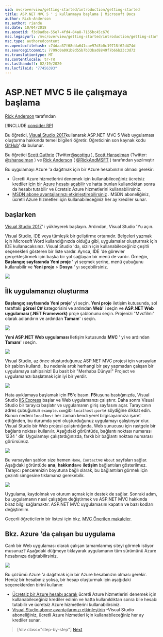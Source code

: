 ```yaml
---
uid: mvc/overview/getting-started/introduction/getting-started
title: ASP.NET MVC 5 ' i kullanmaya başlama | Microsoft Docs
author: Rick-Anderson
ms.author: riande
ms.date: 10/04/2018
ms.assetid: f3d8adbe-55e7-4fd4-84a8-7155bc45c676
msc.legacyurl: /mvc/overview/getting-started/introduction/getting-started
msc.type: authoredcontent
ms.openlocfilehash: c74daa37f68dda641cae97d3b0c19718f62d474d
ms.sourcegitcommit: 7709c0a091b8d55b7b33bad8849f7b66b23c3d72
ms.translationtype: MT
ms.contentlocale: tr-TR
ms.lasthandoff: 02/19/2020
ms.locfileid: "77456393"
---
```

# <a name="getting-started-with-aspnet-mvc-5"></a>ASP.NET MVC 5 ile çalışmaya başlama

[Rick Anderson](https://twitter.com/RickAndMSFT) tarafından

[!INCLUDE [consider RP](../../../../includes/razor.md)]

Bu öğretici, [Visual Studio 2017](https://visualstudio.microsoft.com/downloads/?utm_medium=microsoft&utm_source=docs.microsoft.com&utm_campaign=button+cta&utm_content=download+vs2017)kullanarak ASP.NET MVC 5 Web uygulaması oluşturma hakkında temel bilgileri öğretir. Öğreticinin son kaynak kodu [GitHub](https://github.com/aspnet/AspNetDocs/tree/master/aspnet/mvc/overview/getting-started/introduction/sample/MvcMovie/MvcMovie)' da bulunur.

Bu öğretici [Scott Guthrie](https://weblogs.asp.net/scottgu/) (Twitter[@scottgu](https://twitter.com/scottgu) ), [Scott Hanselman](http://www.hanselman.com/blog/) (Twitter: [@shanselman](https://twitter.com/shanselman) ) ve [Rick Anderson](https://twitter.com/RickAndMSFT) ( [@RickAndMSFT](https://twitter.com/#!/RickAndMSFT) ) tarafından yazılmıştır

Bu uygulamayı Azure 'a dağıtmak için bir Azure hesabınızın olması gerekir:

- Ücretli Azure hizmetlerini denemek için kullanabileceğiniz ücretsiz krediler [için bir Azure hesabı açabilir](https://azure.microsoft.com/pricing/free-trial/?WT.mc_id=A443DD604) ve hatta bunları kullandıktan sonra da hesabı tutabilir ve ücretsiz Azure hizmetlerini kullanabilirsiniz.
- [MSDN abone avantajlarınızı etkinleştirebilirsiniz](https://azure.microsoft.com/pricing/member-offers/msdn-benefits-details/?WT.mc_id=A443DD604) . MSDN aboneliğiniz, ücretli Azure hizmetleri için kullanabileceğiniz her ay krediler sunar.

## <a name="get-started"></a>başlarken

[Visual Studio 2017](https://visualstudio.microsoft.com/downloads/?utm_medium=microsoft&utm_source=docs.microsoft.com&utm_campaign=button+cta&utm_content=download+vs2017)' i yükleyerek başlayın. Ardından, Visual Studio 'Yu açın.

Visual Studio, IDE veya tümleşik bir geliştirme ortamıdır. Belgeleri yazmak için Microsoft Word kullandığınızda olduğu gibi, uygulamalar oluşturmak için IDE kullanacaksınız. Visual Studio 'da, sizin için kullanabileceğiniz çeşitli seçenekleri gösteren bir liste vardır. Ayrıca, IDE 'de görevler gerçekleştirmek için başka bir yol sağlayan bir menü de vardır. Örneğin, **Başlangıç sayfasında** **Yeni proje** ' yi seçmek yerine, menü çubuğunu kullanabilir ve **Yeni proje** > **Dosya** ' yı seçebilirsiniz.

![](getting-started/_static/image1.png)

## <a name="create-your-first-app"></a>İlk uygulamanızı oluşturma

**Başlangıç sayfasında** **Yeni proje**' yi seçin. **Yeni proje** iletişim kutusunda, sol taraftaki **görsel C#**  kategorisini ve ardından **Web**' i seçin ve **ASP.NET Web uygulaması (.NET Framework)** proje şablonunu seçin. Projenizi "Mvcfilmi" olarak adlandırın ve ardından **Tamam**' ı seçin.

![](getting-started/_static/image2.png)

**Yeni ASP.NET Web uygulaması** Iletişim kutusunda **MVC** ' yi ve ardından **Tamam**' ı seçin.

![](getting-started/_static/image3.png)

Visual Studio, az önce oluşturduğunuz ASP.NET MVC projesi için varsayılan bir şablon kullandı, bu nedenle artık herhangi bir şey yapmadan çalışan bir uygulamaya sahipsiniz! Bu basit bir "Merhaba Dünya!" Project ve uygulamanızı başlatmak için iyi bir yerdir.

![](getting-started/_static/image4.png)

Hata ayıklamaya başlamak için **F5**'e basın. **F5**tuşuna bastığınızda, Visual Studio [IIS Express](/iis/extensions/introduction-to-iis-express/iis-express-overview) başlar ve Web uygulamanızı çalıştırır. Daha sonra Visual Studio bir tarayıcı başlatır ve uygulamanın giriş sayfasını açar. Tarayıcının adres çubuğunun `example.com`gibi `localhost:port#` söydiğine dikkat edin. Bunun nedeni `localhost` her zaman kendi yerel bilgisayarınıza işaret ettiğinden, bu durumda yeni oluşturduğunuz uygulamayı çalıştırıyor olur. Visual Studio bir Web projesi çalıştırdığında, Web sunucusu için rastgele bir bağlantı noktası kullanılır. Aşağıdaki görüntüde, bağlantı noktası numarası 1234 ' dir. Uygulamayı çalıştırdığınızda, farklı bir bağlantı noktası numarası görürsünüz.

![](getting-started/_static/image5.png)

Bu varsayılan şablon size hemen `Home`, `Contact`ve `About` sayfaları sağlar. Aşağıdaki görüntüde **ana**, **hakkında**ve **iletişim** bağlantıları gösterilmez. Tarayıcı pencerenizin boyutuna bağlı olarak, bu bağlantıları görmek için gezinti simgesine tıklamanız gerekebilir.

![](getting-started/_static/image6.png)

Uygulama, kaydolmak ve oturum açmak için destek de sağlar. Sonraki adım, bu uygulamanın nasıl çalıştığını değiştirmek ve ASP.NET MVC hakkında biraz bilgi sağlamaktır. ASP.NET MVC uygulamasını kapatın ve bazı kodları değiştirelim.

Geçerli öğreticilerin bir listesi için bkz. [MVC Önerilen makaleler](../mvc-learning-sequence.md).

## <a name="see-this-app-running-on-azure"></a>Bkz. Azure 'da çalışan bu uygulama

Canlı bir Web uygulaması olarak çalışan tamamlanmış siteyi görmek istiyor musunuz? Aşağıdaki düğmeye tıklayarak uygulamanın tüm sürümünü Azure hesabınıza dağıtabilirsiniz.

[![](https://azuredeploy.net/deploybutton.png)](https://azuredeploy.net/?repository=https://github.com/aspnet/AspNetDocs/tree/master/aspnet/mvc/overview/getting-started/introduction/sample/MvcMovie&amp;WT.mc_id=deploy_azure_aspnet)

Bu çözümü Azure 'a dağıtmak için bir Azure hesabınızın olması gerekir. Henüz bir hesabınız yoksa, bir hesap oluşturmak için aşağıdaki seçeneklerden birini kullanın:

- [Ücretsiz bir Azure hesabı açarak](https://azure.microsoft.com/pricing/free-trial/?WT.mc_id=A443DD604) ücretli Azure hizmetlerini denemek için kullanabileceğiniz krediler edinin ve hatta kullanıldıktan sonra bile hesabı tutabilir ve ücretsiz Azure hizmetlerini kullanabilirsiniz.
- [Visual Studio abone avantajlarınızı etkinleştirin](https://azure.microsoft.com/pricing/member-offers/credit-for-visual-studio-subscribers) -Visual Studio aboneliğiniz, ücretli Azure hizmetleri için kullanabileceğiniz her ay krediler sunar.

> [!div class="step-by-step"]
> [Next](adding-a-controller.md)
